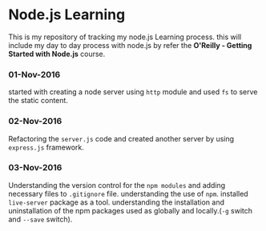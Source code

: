 Node.js Learning
==================

  This is my repository of tracking my node.js Learning process. this will include my day to day process with node.js by refer the <b>O'Reilly - Getting Started with Node.js</b> course.

### 01-Nov-2016  
  started with creating a node server using `http` module and used `fs` to serve the static content.
### 02-Nov-2016  
  Refactoring the `server.js` code and created another server by using `express.js` framework.
### 03-Nov-2016
  Understanding the version control for the `npm modules` and adding necessary files to `.gitignore` file. understanding the use of `npm`. installed `live-server` package as a tool. understanding the installation and uninstallation of the npm packages used as globally and locally.(`-g` switch and `--save` switch).
